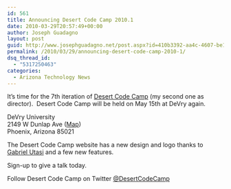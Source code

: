 ```yaml
---
id: 561
title: Announcing Desert Code Camp 2010.1
date: 2010-03-29T20:57:49+00:00
author: Joseph Guadagno
layout: post
guid: http://www.josephguadagno.net/post.aspx?id=410b3392-aa4c-4607-be1f-c17064a4e128
permalink: /2010/03/29/announcing-desert-code-camp-2010-1/
dsq_thread_id:
  - "5317250463"
categories:
  - Arizona Technology News
---
```

It’s time for the 7th iteration of [Desert Code Camp](http://www.desertcodecamp.com) (my second one as director).  Desert Code Camp will be held on May 15th at DeVry again.

DeVry University  
2149 W Dunlap Ave ([Map](http://www.desertcodecamp.com/Map.aspx))  
Phoenix, Arizona 85021

The Desert Code Camp website has a new design and logo thanks to [Gabriel Utasi](http://gabrielutasi.com/) and a few new features.

Sign-up to give a talk today.

Follow Desert Code Camp on Twitter [@DesertCodeCamp](http://twitter.com/DesertCodeCamp)